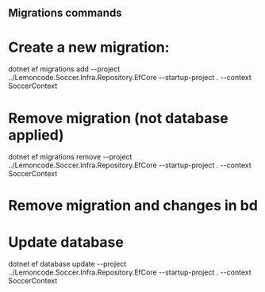 ## Migrations commands

# Create a new migration:

dotnet ef migrations add <Migration name> --project ../Lemoncode.Soccer.Infra.Repository.EfCore --startup-project . --context SoccerContext

# Remove migration (not database applied)

dotnet ef migrations remove --project ../Lemoncode.Soccer.Infra.Repository.EfCore --startup-project . --context SoccerContext

# Remove migration and changes in bd

# Update database

dotnet ef database update --project ../Lemoncode.Soccer.Infra.Repository.EfCore --startup-project . --context SoccerContext
